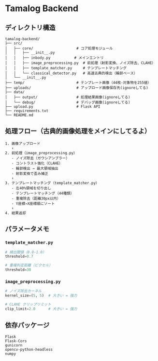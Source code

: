 # Tamalog Backend 

## ディレクトリ構造

```
tamalog-backend/
├── src/
│   ├── core/                    # コア処理モジュール
│   │   ├── __init__.py
│   │   ├── inbody.py           # メインエントリ
│   │   ├── image_preprocessing.py  # 前処理（射影変換、ノイズ除去、CLAHE）
│   │   ├── template_matcher.py     # テンプレートマッチング
│   │   └── classical_detector.py   # 高速古典的検出（輪郭ベース）
│   └── __init__.py
├── temp/                        # テンプレート画像（44枚-対象物を255値）
├── uploads/                     # アップロード画像保存先(ignoreしてる)
├── data/
│   ├── output/                  # 処理結果画像(ignoreしてる)
│   └── debug/                   # デバッグ画像(ignoreしてる)
├── upload.py                    # Flask API
├── requirements.txt
└── README.md

```


## 処理フロー（古典的画像処理をメインにしてるよ）

```
1. 画像アップロード
   ↓
2. 前処理（image_preprocessing.py）
   - ノイズ除去（ガウシアンブラー）
   - コントラスト強化（CLAHE）
   - 輪郭検出 → 最大領域抽出
   - 射影変換で歪み補正
   ↓
3. テンプレートマッチング（template_matcher.py）
   - 左40%領域を切り出し
   - テンプレートマッチング（44種類）
   - 重複除去（距離30px以内）
   - Y座標→X座標順にソート
   ↓
4. 結果返却

```



## パラメータメモ

### `template_matcher.py`

```python
# 検出閾値（0.0-1.0）
threshold=0.7  

# 重複判定距離（ピクセル）
threshold=30  
```

### `image_preprocessing.py`

```python
# ノイズ除去カーネル
kernel_size=(5, 5)  # 大きい = 強力

# CLAHE クリップリミット
clip_limit=2.0      # 大きい = 強力
```

## 依存パッケージ

```
Flask
Flask-Cors
gunicorn
opencv-python-headless
numpy
```


